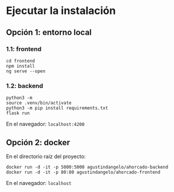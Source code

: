 
# Ejecutar la instalación

## Opción 1: entorno local
### 1.1: frontend
```
cd frontend
npm install
ng serve --open
```

### 1.2: backend
```
python3 -m
source .venv/bin/activate
python3 -m pip install requirements.txt
flask run
```

En el navegador: `localhost:4200`

## Opción 2: docker
En el directorio raíz del proyecto:
```
docker run -d -it -p 5000:5000 agustindangelo/ahorcado-backend
docker run -d -it -p 80:80 agustindangelo/ahorcado-frontend
```

En el navegador: `localhost`

